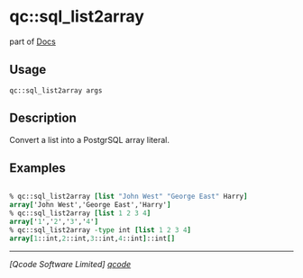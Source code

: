 qc::sql_list2array
==================

part of [Docs](.)

Usage
-----
`qc::sql_list2array args`

Description
-----------
Convert a list into a PostgrSQL array literal.

Examples
--------
```tcl

% qc::sql_list2array [list "John West" "George East" Harry]
array['John West','George East','Harry']
% qc::sql_list2array [list 1 2 3 4]
array['1','2','3','4']
% qc::sql_list2array -type int [list 1 2 3 4]
array[1::int,2::int,3::int,4::int]::int[]

```

----------------------------------
*[Qcode Software Limited] [qcode]*

[qcode]: http://www.qcode.co.uk "Qcode Software"